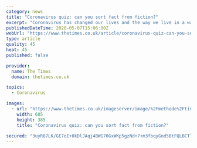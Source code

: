 ```yaml
---
category: news
title: "Coronavirus quiz: can you sort fact from fiction?"
excerpt: "Coronavirus has changed our lives and the way we live in a way not seen since the Second World War.Countless column inches have been dedicated to the biggest global story in a century and in a matter"
publishedDateTime: 2020-05-07T15:06:00Z
webUrl: "https://www.thetimes.co.uk/article/coronavirus-quiz-can-you-sort-fact-from-fiction-qp72wj7xw"
type: article
quality: 45
heat: 45
published: false

provider:
  name: The Times
  domain: thetimes.co.uk

topics:
  - Coronavirus

images:
  - url: "https://www.thetimes.co.uk/imageserver/image/%2Fmethode%2Ftimes%2Fprod%2Fweb%2Fbin%2F86d73d44-8edc-11ea-a1ff-1dde97c98818.jpg?crop=1600%2C900%2C0%2C0&resize=685"
    width: 685
    height: 385
    title: "Coronavirus quiz: can you sort fact from fiction?"

secured: "3uyR87LK/GE7oI+0kDlJAqj4BWG70GxWKp5gzNd+7+m3fbqyGnd5BtFQLBCTl2EifuKuNpZMKy+4wM6YpYk+vzjwMbGY2NJIG6d/0Hfn83MLprzsj6lG+3ndZ5Hk2OPGwY2CfdlGRvfKkDMLER7ki16U56cBAFkHBUp+wWPVRgV61OrPXPTvEIdDc+MtqMfBvMGarRyM58m9HdFiZy0bGvWMQ/plXw7No7ORcoBXN6dyBx/RsY35zdG0caF6oC5X5+5+mJqxZtOb6Ywnm6pcCnhFOrkzNTRnMmfHmmi/fkbLMFedKpCnkYg8745hFMzH;ILcmprOI3gbK4LpVP1qLMg=="
---
```


